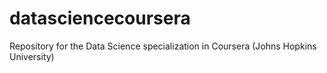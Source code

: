 # datasciencecoursera
Repository for the Data Science specialization in Coursera (Johns Hopkins University)

